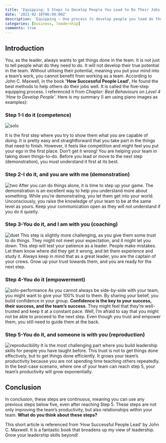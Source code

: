 ```yaml
---
title: 'Equipping: 5 Steps to Develop People You Lead to Do Their Jobs Well'
date: '2021-02-10T06:00:00Z'
description: 'Equipping — One process to develop people you lead do their jobs well'
categories: [business, leadership]
comments: true
---
```


## Introduction

You, as the leader, always wants to get things done in the team. It is not just to tell people what do they need to do. It will not develop their true potential in the team. Without utilising their potential, meaning you put your mind into a team’s work, you cannot benefit from working as a team. According to John C. Maxwell, in the book **'How Successful People Lead'**, He found the best methods to help others do their jobs well. It is called the five-step equipping process. I referenced it from _Chapter: Best Behaviours on Level 4 ‘How to Develop People’_. Here is my summary (I am using piano images as examples):

### Step 1-I do it (competence)

![solo](https://cdn.pixabay.com/photo/2016/11/21/17/39/piano-1846719_1280.jpg)

It is the first step where you try to show them what you are capable of doing. It is pretty easy and straightforward that you take part in the things that need to finish. However, it feels like competition and might feel you put your ego in the first place. Don’t get it wrong! You are helping your team in taking down things-to-do. Before you lead or move to the next step (demonstration), you must understand it first at its best.

### Step 2-I do it, and you are with me (demonstration)

![two](https://cdn.pixabay.com/photo/2018/11/08/08/41/street-3802061_1280.jpg)
After you can do things alone, it is time to step up your game. The demonstration is an excellent way to help you understand more about something. While you’re demonstrating, you let them get into your world. Unconsciously, you raise the knowledge of your team to be at the same level as yours. Keep your communication open as they will not understand if you do it quietly.

### Step 3-You do it, and I am with you (coaching)

![duet](https://cdn.pixabay.com/photo/2019/11/21/08/44/piano-4642073_1280.jpg)
This step is slightly more challenging, as you give them some trust to do things. They might not meet your expectation, and it might let you down. This step will test your patience as a leader. People make mistakes. Let them know where did they get it wrong, and let them experience and study it. Always keep in mind that as a great leader, you are the captain of your crews. Grow up your trust towards them, and you are ready for the next step.

### Step 4-You do it (empowerment)

![solo-performance](https://cdn.pixabay.com/photo/2018/04/07/21/45/people-3299715_1280.jpg)
As you cannot always be side-by-side with your team, you might want to give your 100% trust to them. By sharing your belief, you build confidence in your group. **Confidence is the key to your success, their success, and the team’s success**. They might feel that they’re well-trusted and keep it at a constant pace. Well, I’m afraid to say that you might not be able to proceed to the next step. Even though you trust and empower them, you still need to guide them at the back.

### Step 5-You do it, and someone is with you (reproduction)

![reproducibility](https://cdn.pixabay.com/photo/2020/12/12/21/31/piano-5826708_1280.jpg)
It is the most challenging part where you build leadership skills for people you have taught before. This trust is not to get things done effectively, but to get things done efficiently. It grows your team’s productivity because you are not spending time teaching others repeatedly. In the best-case scenario, where one of your team can reach step 5, your team’s productivity will grow exponentially.

## Conclusion

In conclusion, these steps are continuous, meaning you can use any previous steps below five, even after reaching Step 5. These steps are not only improving the team’s productivity, but also relationships within your team. **What do you think about these steps?**

This short article is referenced from ‘How Successful People Lead’ by John C. Maxwell. It is a fantastic book that broadens up my view of leadership. Grow your leadership skills beyond!
